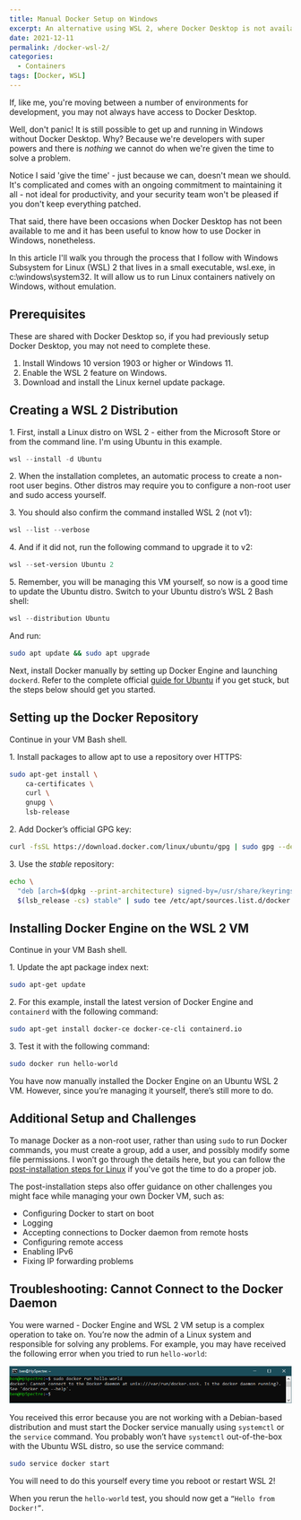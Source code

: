 ```yaml
---
title: Manual Docker Setup on Windows
excerpt: An alternative using WSL 2, where Docker Desktop is not available to you in Windows
date: 2021-12-11
permalink: /docker-wsl-2/
categories:
  - Containers
tags: [Docker, WSL]
---
```


If, like me, you're moving between a number of environments for development, you may not always have access to Docker Desktop.

Well, don't panic! It is still possible to get up and running in Windows without Docker Desktop. Why? Because we're developers with super powers and there is *nothing* we cannot do when we're given the time to solve a problem.

Notice I said 'give the time' - just because we can, doesn't mean we should.  It's complicated and comes with an ongoing commitment to maintaining it all - not ideal for productivity, and your security team won't be pleased if you don't keep everything patched.

That said, there have been occasions when Docker Desktop has not been available to me and it has been useful to know how to use Docker in Windows, nonetheless.

In this article I'll walk you through the process that I follow with Windows Subsystem for Linux (WSL) 2 that lives in a small executable, wsl.exe, in c:\windows\system32. It will allow us to run Linux containers natively on Windows, without emulation.

## Prerequisites

These are shared with Docker Desktop so, if you had previously setup Docker Desktop, you may not need to complete these.

1. Install Windows 10 version 1903 or higher or Windows 11.
2. Enable the WSL 2 feature on Windows.
3. Download and install the Linux kernel update package.

## Creating a WSL 2 Distribution

1\. First, install a Linux distro on WSL 2 - either from the Microsoft Store or from the command line. I'm using Ubuntu in this example.

```powershell
wsl --install -d Ubuntu
```

2\. When the installation completes, an automatic process to create a non-root user begins. Other distros may require you to configure a non-root user and sudo access yourself.

3\. You should also confirm the command installed WSL 2 (not v1):

```powershell
wsl --list --verbose
```

4\. And if it did not, run the following command to upgrade it to v2:

```powershell
wsl --set-version Ubuntu 2
```

5\. Remember, you will be managing this VM yourself, so now is a good time to update the Ubuntu distro. Switch to your Ubuntu distro’s WSL 2 Bash shell:

```powershell
wsl --distribution Ubuntu
```

And run:

```bash
sudo apt update && sudo apt upgrade
```

Next, install Docker manually by setting up Docker Engine and launching `dockerd`. Refer to the complete official [guide for Ubuntu](https://docs.docker.com/engine/install/ubuntu/) if you get stuck, but the steps below should get you started.

## Setting up the Docker Repository

Continue in your VM Bash shell.

1\. Install packages to allow apt to use a repository over HTTPS:

```bash
sudo apt-get install \
    ca-certificates \
    curl \
    gnupg \
    lsb-release
```

2\. Add Docker’s official GPG key:

```bash
curl -fsSL https://download.docker.com/linux/ubuntu/gpg | sudo gpg --dearmor -o /usr/share/keyrings/docker-archive-keyring.gpg
```

3\. Use the *stable* repository:

```bash
echo \
  "deb [arch=$(dpkg --print-architecture) signed-by=/usr/share/keyrings/docker-archive-keyring.gpg] https://download.docker.com/linux/ubuntu \
  $(lsb_release -cs) stable" | sudo tee /etc/apt/sources.list.d/docker.list > /dev/null
```

## Installing Docker Engine on the WSL 2 VM

Continue in your VM Bash shell.

1\. Update the apt package index next:

```bash
sudo apt-get update
```

2\. For this example, install the latest version of Docker Engine and `containerd` with the following command:

```bash
sudo apt-get install docker-ce docker-ce-cli containerd.io
```

3\. Test it with the following command:

```bash
sudo docker run hello-world
```

You have now manually installed the Docker Engine on an Ubuntu WSL 2 VM. However, since you’re managing it yourself, there’s still more to do.

## Additional Setup and Challenges

To manage Docker as a non-root user, rather than using `sudo` to run Docker commands, you must create a group, add a user, and possibly modify some file permissions. I won’t go through the details here, but you can follow the [post-installation steps for Linux](https://docs.docker.com/engine/install/linux-postinstall/) if you've got the time to do a proper job.

The post-installation steps also offer guidance on other challenges you might face while managing your own Docker VM, such as:

- Configuring Docker to start on boot
- Logging
- Accepting connections to Docker daemon from remote hosts
- Configuring remote access
- Enabling IPv6 
- Fixing IP forwarding problems

## Troubleshooting: Cannot Connect to the Docker Daemon

You were warned - Docker Engine and WSL 2 VM setup is a complex operation to take on. You’re now the admin of a Linux system and responsible for solving any problems. For example, you may have received the following error when you tried to run `hello-world`:

![Cannot connect to the Docker daemon](/assets/images/docker/dockerconnect.png)

You received this error because you are not working with a Debian-based distribution and must start the Docker service manually using `systemctl` or the `service` command. You probably won’t have `systemctl` out-of-the-box with the Ubuntu WSL distro, so use the service command:

```bash
sudo service docker start
```

You will need to do this yourself every time you reboot or restart WSL 2!

When you rerun the `hello-world` test, you should now get a `“Hello from Docker!”`.
